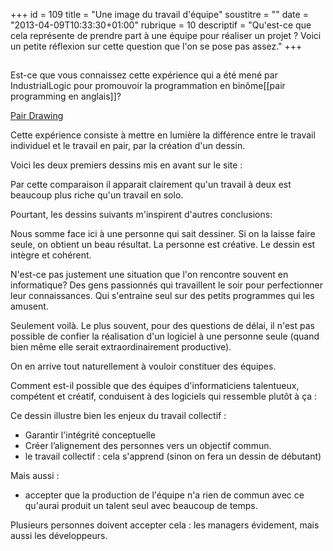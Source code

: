 +++
id = 109
title = "Une image du travail d'équipe"
soustitre = ""
date = "2013-04-09T10:33:30+01:00"
rubrique = 10
descriptif = "Qu'est-ce que cela représente de prendre part à une équipe pour réaliser un projet ? Voici un petite réflexion sur cette question que l'on se pose pas assez."
+++

<h2></h2>
Est-ce que vous connaissez cette expérience qui a été mené par IndustrialLogic pour promouvoir la programmation en binôme[[pair programming en anglais]]?

[Pair Drawing](http://industriallogic.com/games/pairdraw.html)

Cette expérience consiste à mettre en lumière la différence entre le travail individuel et le travail en pair, par la création d'un dessin.

Voici les deux premiers dessins mis en avant sur le site :
<doc48><doc49>

Par cette comparaison il apparait clairement qu'un travail à deux est beaucoup plus riche qu'un travail en solo.

Pourtant, les dessins suivants m'inspirent d'autres conclusions:
<doc50>

Nous somme face ici à une personne qui sait dessiner. Si on la laisse faire seule, on obtient un beau résultat. La personne est créative. Le dessin est intègre et cohérent.

N'est-ce pas justement une situation que l'on rencontre souvent en informatique? Des gens passionnés qui travaillent le soir pour perfectionner leur connaissances. Qui s'entraine seul sur des petits programmes qui les amusent.

Seulement voilà. Le plus souvent, pour des questions de délai, il n'est pas possible de confier la réalisation d'un logiciel à une personne seule (quand bien même elle serait extraordinairement productive).

On en arrive tout naturellement à vouloir constituer des équipes.

Comment est-il possible que des équipes d'informaticiens talentueux, compétent et créatif, conduisent à des logiciels qui ressemble plutôt à ça : 
<doc51>

Ce dessin illustre bien les enjeux du travail collectif : 
- Garantir l'intégrité conceptuelle
- Créer l’alignement des personnes vers un objectif commun.
- le travail collectif : cela s'apprend (sinon on fera un dessin de débutant)

Mais aussi : 
- accepter que la production de l'équipe n'a rien de commun avec ce qu'aurai produit un talent seul avec beaucoup de temps.

Plusieurs personnes doivent accepter cela : les managers évidement, mais aussi les développeurs.
